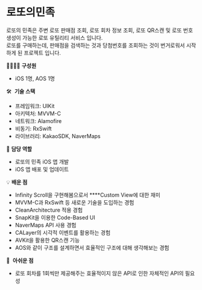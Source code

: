 # 로또의민족

로또의 민족은 주변 로또 판매점 조회, 로또 회차 정보 조회, 로또 QR스캔 및 로또 번호 생성이 가능한 로또 유틸리티 서비스 입니다.  
로또를 구매하는데, 판매점을 검색하는 것과 당첨번호를 조회하는 것이 번거로워서 시작하게 된 프로젝트 입니다.

👨‍👩‍👧‍👦  **구성원**

- iOS 1명, AOS 1명

🛠️  **기술 스택**

- 프레임워크: UIKit
- 아키텍처: MVVM-C
- 네트워크: Alamofire
- 비동기: RxSwift
- 라이브러리: KakaoSDK, NaverMaps

💪  **담당 역할**

- 로또의 민족 iOS 앱 개발
- iOS 앱 배포 및 업데이트

💡  **배운 점**

- Infinity Scroll을 구현해봄으로서 ****Custom View에 대한 재미
- MVVM-C과 RxSwift 등 새로운 기술을 도입하는 경험
- CleanArchitecture 적용 경험
- SnapKit을 이용한 Code-Based UI
- NaverMaps API 사용 경험
- CALayer의 시각적 이벤트를 활용하는 경험
- AVKit을 활용한 QR스캔 기능
- AOS와 같이 구조를 설계하면서 효율적인 구조에 대해 생각해보는 경험

🥲  **아쉬운 점**

- 로또 회차를 1회씩만 제공해주는 효율적이지 않은 API로 인한 자체적인 API의 필요성
